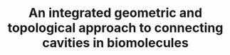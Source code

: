 ---
title: "An integrated geometric and topological approach to connecting cavities in biomolecules"
authors: "Talha Bin Masood, Vijay Natarajan"
scivis_authors: [ "talma90" ]
venue: "PacificVis 2016: Proc. IEEE Pacific Visualization Symposium, pages 104-111"
year: 2016
doi: "10.1109/PACIFICVIS.2016.7465257"
pdf: "https://vgl.csa.iisc.ac.in/pdf/pub/CavityConnect_PacificVis.pdf"
bib: "https://dblp.org/rec/conf/apvis/MasoodN16.bib"
thumbnail: "/images/publications/2016_Masood_Natarajan.png"
---